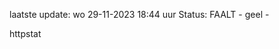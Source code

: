 laatste update: 
wo 29-11-2023 18:44   uur 
Status: FAALT - geel - 
<div class="service Y">httpstat</div>